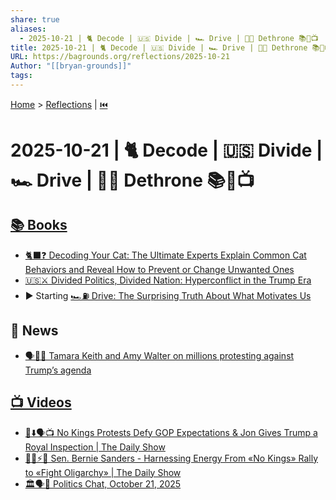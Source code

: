 ```yaml
---
share: true
aliases:
  - 2025-10-21 | 🐈 Decode | 🇺🇸 Divide | 🏎️ Drive | 🚫👑 Dethrone 📚📰📺
title: 2025-10-21 | 🐈 Decode | 🇺🇸 Divide | 🏎️ Drive | 🚫👑 Dethrone 📚📰📺
URL: https://bagrounds.org/reflections/2025-10-21
Author: "[[bryan-grounds]]"
tags:
---
```

[Home](../index.md) > [Reflections](./index.md) | [⏮️](./2025-10-20.md)  
# 2025-10-21 | 🐈 Decode | 🇺🇸 Divide | 🏎️ Drive | 🚫👑 Dethrone 📚📰📺  
## [📚 Books](../books/index.md)  
- [🐈‍⬛❓ Decoding Your Cat: The Ultimate Experts Explain Common Cat Behaviors and Reveal How to Prevent or Change Unwanted Ones](../books/decoding-your-cat-the-ultimate-experts-explain-common-cat-behaviors-and-reveal-how-to-prevent-or-change-unwanted-ones.md)  
- [🇺🇸⚔️ Divided Politics, Divided Nation: Hyperconflict in the Trump Era](../books/divided-politics-divided-nation-hyperconflict-in-the-trump-era.md)  
- ▶️ Starting [🏎️⛽ Drive: The Surprising Truth About What Motivates Us](../books/drive-the-surprising-truth-about-what-motivates-us.md)  
  
## 📰 News  
- [🗣️📢🚫 Tamara Keith and Amy Walter on millions protesting against Trump’s agenda](../videos/tamara-keith-and-amy-walter-on-millions-protesting-against-trumps-agenda.md)  
  
## [📺 Videos](../videos/index.md)  
- [👑⬇️🗣️📺 No Kings Protests Defy GOP Expectations & Jon Gives Trump a Royal Inspection | The Daily Show](../videos/no-kings-protests-defy-gop-expectations-jon-gives-trump-a-royal-inspection-the-daily-show.md)  
- [🚫👑⚡✊ Sen. Bernie Sanders - Harnessing Energy From «No Kings» Rally to «Fight Oligarchy» | The Daily Show](../videos/sen-bernie-sanders-harnessing-energy-from-no-kings-rally-to-fight-oligarchy-the-daily-show.md)  
- [🏛️🗣️📅 Politics Chat, October 21, 2025](../videos/politics-chat-october-21-2025.md)